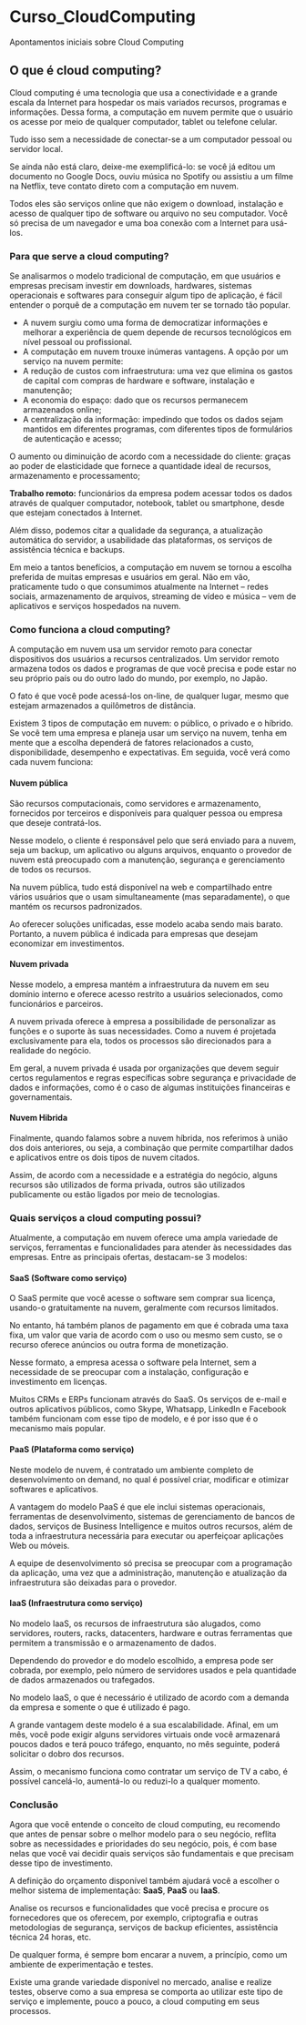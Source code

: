 # Curso_CloudComputing

Apontamentos iniciais sobre Cloud Computing

## O que é cloud computing?

Cloud computing é uma tecnologia que usa a conectividade e a grande escala da Internet para hospedar os mais variados recursos, programas e informações. Dessa forma, a computação em nuvem permite que o usuário os acesse por meio de qualquer computador, tablet ou telefone celular.

Tudo isso sem a necessidade de conectar-se a um computador pessoal ou servidor local.

Se ainda não está claro, deixe-me exemplificá-lo: se você já editou um documento no Google Docs, ouviu música no Spotify ou assistiu a um filme na Netflix, teve contato direto com a computação em nuvem.

Todos eles são serviços online que não exigem o download, instalação e acesso de qualquer tipo de software ou arquivo no seu computador. Você só precisa de um navegador e uma boa conexão com a Internet para usá-los.

### Para que serve a cloud computing?

Se analisarmos o modelo tradicional de computação, em que usuários e empresas precisam investir em downloads, hardwares, sistemas operacionais e softwares para conseguir algum tipo de aplicação, é fácil entender o porquê de a computação em nuvem ter se tornado tão popular.

- A nuvem surgiu como uma forma de democratizar informações e melhorar a experiência de quem depende de recursos tecnológicos em nível pessoal ou profissional.
- A computação em nuvem trouxe inúmeras vantagens. A opção por um serviço na nuvem permite:
- A redução de custos com infraestrutura: uma vez que elimina os gastos de capital com compras de hardware e software, instalação e manutenção;
- A economia do espaço: dado que os recursos permanecem armazenados online;
- A centralização da informação: impedindo que todos os dados sejam mantidos em diferentes programas, com diferentes tipos de formulários de autenticação e acesso;

O aumento ou diminuição de acordo com a necessidade do cliente: graças ao poder de elasticidade que fornece a quantidade ideal de recursos, armazenamento e processamento;

**Trabalho remoto:** funcionários da empresa podem acessar todos os dados através de qualquer computador, notebook, tablet ou smartphone, desde que estejam conectados à Internet.

Além disso, podemos citar a qualidade da segurança, a atualização automática do servidor, a usabilidade das plataformas, os serviços de assistência técnica e backups.

Em meio a tantos benefícios, a computação em nuvem se tornou a escolha preferida de muitas empresas e usuários em geral. Não em vão, praticamente tudo o que consumimos atualmente na Internet – redes sociais, armazenamento de arquivos, streaming de vídeo e música – vem de aplicativos e serviços hospedados na nuvem.

### Como funciona a cloud computing?

A computação em nuvem usa um servidor remoto para conectar dispositivos dos usuários a recursos centralizados. Um servidor remoto armazena todos os dados e programas de que você precisa e pode estar no seu próprio país ou do outro lado do mundo, por exemplo, no Japão.

O fato é que você pode acessá-los on-line, de qualquer lugar, mesmo que estejam armazenados a quilômetros de distância.

Existem 3 tipos de computação em nuvem: o público, o privado e o híbrido. Se você tem uma empresa e planeja usar um serviço na nuvem, tenha em mente que a escolha dependerá de fatores relacionados a custo, disponibilidade, desempenho e expectativas. Em seguida, você verá como cada nuvem funciona:

#### Nuvem pública

São recursos computacionais, como servidores e armazenamento, fornecidos por terceiros e disponíveis para qualquer pessoa ou empresa que deseje contratá-los.

Nesse modelo, o cliente é responsável pelo que será enviado para a nuvem, seja um backup, um aplicativo ou alguns arquivos, enquanto o provedor de nuvem está preocupado com a manutenção, segurança e gerenciamento de todos os recursos.

Na nuvem pública, tudo está disponível na web e compartilhado entre vários usuários que o usam simultaneamente (mas separadamente), o que mantém os recursos padronizados.

Ao oferecer soluções unificadas, esse modelo acaba sendo mais barato. Portanto, a nuvem pública é indicada para empresas que desejam economizar em investimentos.

#### Nuvem privada

Nesse modelo, a empresa mantém a infraestrutura da nuvem em seu domínio interno e oferece acesso restrito a usuários selecionados, como funcionários e parceiros.

A nuvem privada oferece à empresa a possibilidade de personalizar as funções e o suporte às suas necessidades. Como a nuvem é projetada exclusivamente para ela, todos os processos são direcionados para a realidade do negócio.

Em geral, a nuvem privada é usada por organizações que devem seguir certos regulamentos e regras específicas sobre segurança e privacidade de dados e informações, como é o caso de algumas instituições financeiras e governamentais.

#### Nuvem Hibrida

Finalmente, quando falamos sobre a nuvem híbrida, nos referimos à união dos dois anteriores, ou seja, a combinação que permite compartilhar dados e aplicativos entre os dois tipos de nuvem citados.

Assim, de acordo com a necessidade e a estratégia do negócio, alguns recursos são utilizados de forma privada, outros são utilizados publicamente ou estão ligados por meio de tecnologias.

### Quais serviços a cloud computing possui?

Atualmente, a computação em nuvem oferece uma ampla variedade de serviços, ferramentas e funcionalidades para atender às necessidades das empresas. Entre as principais ofertas, destacam-se 3 modelos:

#### SaaS (Software como serviço)

O SaaS permite que você acesse o software sem comprar sua licença, usando-o gratuitamente na nuvem, geralmente com recursos limitados.

No entanto, há também planos de pagamento em que é cobrada uma taxa fixa, um valor que varia de acordo com o uso ou mesmo sem custo, se o recurso oferece anúncios ou outra forma de monetização.

Nesse formato, a empresa acessa o software pela Internet, sem a necessidade de se preocupar com a instalação, configuração e investimento em licenças.

Muitos CRMs e ERPs funcionam através do SaaS. Os serviços de e-mail e outros aplicativos públicos, como Skype, Whatsapp, LinkedIn e Facebook também funcionam com esse tipo de modelo, e é por isso que é o mecanismo mais popular.

#### PaaS (Plataforma como serviço)

Neste modelo de nuvem, é contratado um ambiente completo de desenvolvimento on demand, no qual é possível criar, modificar e otimizar softwares e aplicativos.

A vantagem do modelo PaaS é que ele inclui sistemas operacionais, ferramentas de desenvolvimento, sistemas de gerenciamento de bancos de dados, serviços de Business Intelligence e muitos outros recursos, além de toda a infraestrutura necessária para executar ou aperfeiçoar aplicações Web ou móveis.

A equipe de desenvolvimento só precisa se preocupar com a programação da aplicação, uma vez que a administração, manutenção e atualização da infraestrutura são deixadas para o provedor.

#### IaaS (Infraestrutura como serviço)

No modelo IaaS, os recursos de infraestrutura são alugados, como servidores, routers, racks, datacenters, hardware e outras ferramentas que permitem a transmissão e o armazenamento de dados.

Dependendo do provedor e do modelo escolhido, a empresa pode ser cobrada, por exemplo, pelo número de servidores usados ​​e pela quantidade de dados armazenados ou trafegados.

No modelo IaaS, o que é necessário é utilizado de acordo com a demanda da empresa e somente o que é utilizado é pago.

A grande vantagem deste modelo é a sua escalabilidade. Afinal, em um mês, você pode exigir alguns servidores virtuais onde você armazenará poucos dados e terá pouco tráfego, enquanto, no mês seguinte, poderá solicitar o dobro dos recursos.

Assim, o mecanismo funciona como contratar um serviço de TV a cabo, é possível cancelá-lo, aumentá-lo ou reduzi-lo a qualquer momento.

### Conclusão

Agora que você entende o conceito de cloud computing, eu recomendo que antes de pensar sobre o melhor modelo para o seu negócio, reflita sobre as necessidades e prioridades do seu negócio, pois, é com base nelas que você vai decidir quais serviços são fundamentais e que precisam desse tipo de investimento.

A definição do orçamento disponível também ajudará você a escolher o melhor sistema de implementação: **SaaS**, **PaaS** ou **IaaS**.

Analise os recursos e funcionalidades que você precisa e procure os fornecedores que os oferecem, por exemplo, criptografia e outras metodologias de segurança, serviços de backup eficientes, assistência técnica 24 horas, etc.

De qualquer forma, é sempre bom encarar a nuvem, a princípio, como um ambiente de experimentação e testes.

Existe uma grande variedade disponível no mercado, analise e realize testes, observe como a sua empresa se comporta ao utilizar este tipo de serviço e implemente, pouco a pouco, a cloud computing em seus processos.